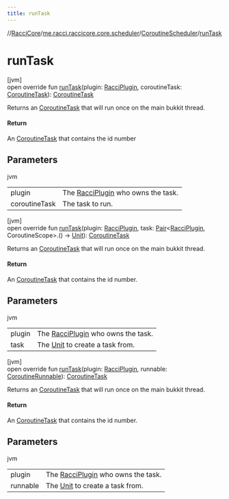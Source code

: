 ```yaml
---
title: runTask
---
```

//[RacciCore](../../../index.html)/[me.racci.raccicore.core.scheduler](../index.html)/[CoroutineScheduler](index.html)/[runTask](run-task.html)



# runTask



[jvm]\
open override fun [runTask](run-task.html)(plugin: [RacciPlugin](../../me.racci.raccicore.api.plugin/-racci-plugin/index.html), coroutineTask: [CoroutineTask](../../me.racci.raccicore.api.scheduler/-coroutine-task/index.html)): [CoroutineTask](../../me.racci.raccicore.api.scheduler/-coroutine-task/index.html)



Returns an [CoroutineTask](../../me.racci.raccicore.api.scheduler/-coroutine-task/index.html) that will run once on the main bukkit thread.



#### Return



An [CoroutineTask](../../me.racci.raccicore.api.scheduler/-coroutine-task/index.html) that contains the id number



## Parameters


jvm

| | |
|---|---|
| plugin | The [RacciPlugin](../../me.racci.raccicore.api.plugin/-racci-plugin/index.html) who owns the task. |
| coroutineTask | The task to run. |





[jvm]\
open override fun [runTask](run-task.html)(plugin: [RacciPlugin](../../me.racci.raccicore.api.plugin/-racci-plugin/index.html), task: [Pair](https://kotlinlang.org/api/latest/jvm/stdlib/kotlin/-pair/index.html)&lt;[RacciPlugin](../../me.racci.raccicore.api.plugin/-racci-plugin/index.html), CoroutineScope&gt;.() -&gt; [Unit](https://kotlinlang.org/api/latest/jvm/stdlib/kotlin/-unit/index.html)): [CoroutineTask](../../me.racci.raccicore.api.scheduler/-coroutine-task/index.html)



Returns an [CoroutineTask](../../me.racci.raccicore.api.scheduler/-coroutine-task/index.html) that will run once on the main bukkit thread.



#### Return



An [CoroutineTask](../../me.racci.raccicore.api.scheduler/-coroutine-task/index.html) that contains the id number.



## Parameters


jvm

| | |
|---|---|
| plugin | The [RacciPlugin](../../me.racci.raccicore.api.plugin/-racci-plugin/index.html) who owns the task. |
| task | The [Unit](https://kotlinlang.org/api/latest/jvm/stdlib/kotlin/-unit/index.html) to create a task from. |





[jvm]\
open override fun [runTask](run-task.html)(plugin: [RacciPlugin](../../me.racci.raccicore.api.plugin/-racci-plugin/index.html), runnable: [CoroutineRunnable](../../me.racci.raccicore.api.scheduler/-coroutine-runnable/index.html)): [CoroutineTask](../../me.racci.raccicore.api.scheduler/-coroutine-task/index.html)



Returns an [CoroutineTask](../../me.racci.raccicore.api.scheduler/-coroutine-task/index.html) that will run once on the main bukkit thread.



#### Return



An [CoroutineTask](../../me.racci.raccicore.api.scheduler/-coroutine-task/index.html) that contains the id number.



## Parameters


jvm

| | |
|---|---|
| plugin | The [RacciPlugin](../../me.racci.raccicore.api.plugin/-racci-plugin/index.html) who owns the task. |
| runnable | The [Unit](https://kotlinlang.org/api/latest/jvm/stdlib/kotlin/-unit/index.html) to create a task from. |




